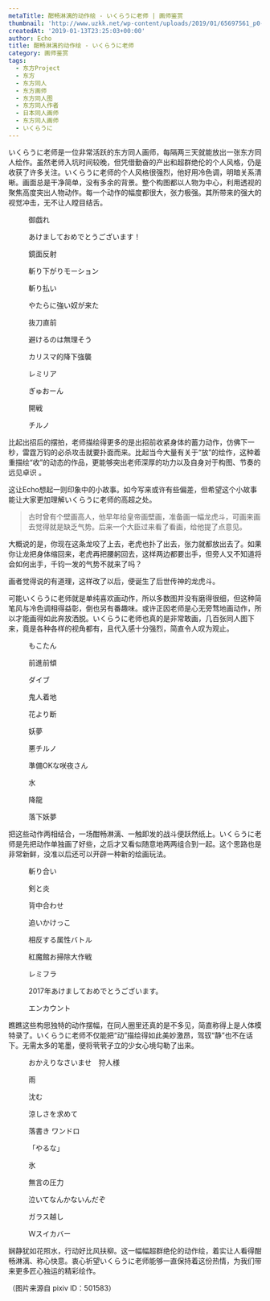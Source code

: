 ```yaml
---
metaTitle: 酣畅淋漓的动作绘 - いくらうに老师 | 画师鉴赏
thumbnail: 'http://www.uzkk.net/wp-content/uploads/2019/01/65697561_p0-825x510.png'
createdAt: '2019-01-13T23:25:03+00:00'
author: Echo
title: 酣畅淋漓的动作绘 - いくらうに老师
category: 画师鉴赏
tags:
  - 东方Project
  - 东方
  - 东方同人
  - 东方画师
  - 东方同人图
  - 东方同人作者
  - 日本同人画师
  - 东方同人画师
  - いくらうに
---
```


いくらうに老师是一位非常活跃的东方同人画师，每隔两三天就能放出一张东方同人绘作。虽然老师入坑时间较晚，但凭借勤奋的产出和超群绝伦的个人风格，仍是收获了许多关注。いくらうに老师的个人风格很强烈，他好用冷色调，明暗关系清晰。画面总是干净简单，没有多余的背景。整个构图都以人物为中心，利用透视的聚焦高度突出人物动作。每一个动作的幅度都很大，张力极强。其所带来的强大的视觉冲击，无不让人瞠目结舌。

<figure>
  <img src="http://www.uzkk.net/wp-content/uploads/2019/01/68381862_p0-1024x879.png" alt=""/>
  <figcaption>御戯れ</figcaption>
</figure>

<figure>
  <img src="http://www.uzkk.net/wp-content/uploads/2019/01/66601798_p0-1024x710.png" alt=""/>
  <figcaption>あけましておめでとうございます！</figcaption>
</figure>

<figure>
  <img src="http://www.uzkk.net/wp-content/uploads/2019/01/65020287_p0-1024x759.png" alt=""/>
  <figcaption>鏡面反射</figcaption>
</figure>

<figure>
  <img src="http://www.uzkk.net/wp-content/uploads/2019/01/66970696_p0-1024x668.png" alt=""/>
  <figcaption>斬り下がりモーション</figcaption>
</figure>

<figure>
  <img src="http://www.uzkk.net/wp-content/uploads/2019/01/66549821_p0-1024x830.png" alt=""/>
  <figcaption>斬り払い</figcaption>
</figure>

<figure>
  <img src="http://www.uzkk.net/wp-content/uploads/2019/01/65142481_p0-1024x768.png" alt=""/>
  <figcaption>やたらに強い奴が来た</figcaption>
</figure>

<figure>
  <img src="http://www.uzkk.net/wp-content/uploads/2019/01/64557982_p0-1024x512.png" alt=""/>
  <figcaption>抜刀直前</figcaption>
</figure>

<figure>
  <img src="http://www.uzkk.net/wp-content/uploads/2019/01/71971863_p0-1024x1009.png" alt=""/>
  <figcaption>避けるのは無理そう</figcaption>
</figure>

<figure>
  <img src="http://www.uzkk.net/wp-content/uploads/2019/01/66912148_p0-768x1024.png" alt=""/>
  <figcaption>カリスマ的降下強襲</figcaption>
</figure>

<figure>
  <img src="http://www.uzkk.net/wp-content/uploads/2019/01/64445365_p0-1024x629.png" alt=""/>
  <figcaption>レミリア</figcaption>
</figure>

<figure>
  <img src="http://www.uzkk.net/wp-content/uploads/2019/01/68286450_p0-1024x768.png" alt=""/>
  <figcaption>ぎゅおーん</figcaption>
</figure>

<figure>
  <img src="http://www.uzkk.net/wp-content/uploads/2019/01/65697561_p0-1024x681.png" alt=""/>
  <figcaption>開戦</figcaption>
</figure>

<figure>
  <img src="http://www.uzkk.net/wp-content/uploads/2019/01/70319338_p0-802x1024.png" alt=""/>
  <figcaption>チルノ</figcaption>
</figure>

比起出招后的摆拍，老师描绘得更多的是出招前收紧身体的蓄力动作，仿佛下一秒，雷霆万钧的必杀攻击就要扑面而来。比起当今大量有关于“放”的绘作，这种着重描绘“收”的动态的作品，更能够突出老师深厚的功力以及自身对于构图、节奏的远见卓识 。

这让Echo想起一则印象中的小故事。如今写来或许有些偏差，但希望这个小故事能让大家更加理解いくらうに老师的高超之处。

> 古时曾有个壁画高人，他早年给皇帝画壁画，准备画一幅龙虎斗，可画来画去觉得就是缺乏气势。后来一个大臣过来看了看画，给他提了点意见。

大概说的是，你现在这条龙咬了上去，老虎也扑了出去，张力就都放出去了。如果你让龙把身体缩回来，老虎再把腰躬回去，这样两边都要出手，但旁人又不知道将会如何出手，千钧一发的气势不就来了吗？

画者觉得说的有道理，这样改了以后，便诞生了后世传神的龙虎斗。

可能いくらうに老师就是单纯喜欢画动作，所以多数图并没有磨得很细，但这种简笔风与冷色调相得益彰，倒也另有番趣味。或许正因老师是心无旁骛地画动作，所以才能画得如此奔放洒脱。いくらうに老师也真的是非常敢画，几百张同人图下来，竟是各种各样的视角都有，且代入感十分强烈，简直令人叹为观止。

<figure>
  <img src="http://www.uzkk.net/wp-content/uploads/2019/01/62832866_p0-786x1024.png" alt=""/>
  <figcaption>もこたん</figcaption>
</figure>

<figure>
  <img src="http://www.uzkk.net/wp-content/uploads/2019/01/64057020_p0-1024x820.png" alt=""/>
  <figcaption>前進前傾</figcaption>
</figure>

<figure>
  <img src="http://www.uzkk.net/wp-content/uploads/2019/01/65676146_p0-723x1024.png" alt=""/>
  <figcaption>ダイブ</figcaption>
</figure>

<figure>
  <img src="http://www.uzkk.net/wp-content/uploads/2019/01/66943013_p0-1024x752.png" alt=""/>
  <figcaption>鬼人着地</figcaption>
</figure>

<figure>
  <img src="http://www.uzkk.net/wp-content/uploads/2019/01/68098199_p0-890x1024.png" alt=""/>
  <figcaption>花より断</figcaption>
</figure>

<figure>
  <img src="http://www.uzkk.net/wp-content/uploads/2019/01/69005798_p0-1024x640.png" alt=""/>
  <figcaption>妖夢</figcaption>
</figure>

<figure>
  <img src="http://www.uzkk.net/wp-content/uploads/2019/01/71098693_p0-1024x941.png" alt=""/>
  <figcaption>悪チルノ</figcaption>
</figure>

<figure>
  <img src="http://www.uzkk.net/wp-content/uploads/2019/01/70629099_p0-1024x744.png" alt=""/>
  <figcaption>準備OKな咲夜さん</figcaption>
</figure>

<figure>
  <img src="http://www.uzkk.net/wp-content/uploads/2019/01/67775933_p0-988x1024.png" alt=""/>
  <figcaption>水</figcaption>
</figure>

<figure>
  <img src="http://www.uzkk.net/wp-content/uploads/2019/01/68766489_p0-623x1024.png" alt=""/>
  <figcaption>降龍</figcaption>
</figure>

<figure>
  <img src="http://www.uzkk.net/wp-content/uploads/2019/01/70014371_p0-1024x764.png" alt=""/>
  <figcaption>落下妖夢</figcaption>
</figure>

把这些动作两相结合，一场酣畅淋漓、一触即发的战斗便跃然纸上。いくらうに老师是先把动作单独画了好些，之后才又看似随意地两两组合到一起。这个思路也是非常新鲜，没准以后还可以开辟一种新的绘画玩法。

<figure>
  <img src="http://www.uzkk.net/wp-content/uploads/2019/01/66618354_p0-1024x561.png" alt=""/>
  <figcaption>斬り合い</figcaption>
</figure>

<figure>
  <img src="http://www.uzkk.net/wp-content/uploads/2019/01/67741284_p0-1024x780.png" alt=""/>
  <figcaption>剣と炎</figcaption>
</figure>

<figure>
  <img src="http://www.uzkk.net/wp-content/uploads/2019/01/64331346_p0-1024x517.png" alt=""/>
  <figcaption>背中合わせ</figcaption>
</figure>

<figure>
  <img src="http://www.uzkk.net/wp-content/uploads/2019/01/64291937_p0-1024x383.png" alt=""/>
  <figcaption>追いかけっこ</figcaption>
</figure>

<figure>
  <img src="http://www.uzkk.net/wp-content/uploads/2019/01/62146396_p0-1024x812.png" alt=""/>
  <figcaption>相反する属性バトル</figcaption>
</figure>

<figure>
  <img src="http://www.uzkk.net/wp-content/uploads/2019/01/64606355_p0-1024x1016.png" alt=""/>
  <figcaption>紅魔館お掃除大作戦</figcaption>
</figure>

<figure>
  <img src="http://www.uzkk.net/wp-content/uploads/2019/01/71771570_p0-1024x970.png" alt=""/>
  <figcaption>レミフラ</figcaption>
</figure>

<figure>
  <img src="http://www.uzkk.net/wp-content/uploads/2019/01/60757418_p0-1024x790.png" alt=""/>
  <figcaption>2017年あけましておめでとうございます。</figcaption>
</figure>

<figure>
  <img src="http://www.uzkk.net/wp-content/uploads/2019/01/69035255_p0-1024x503.png" alt=""/>
  <figcaption>エンカウント</figcaption>
</figure>

瞧瞧这些构思独特的动作摆幅，在同人圈里还真的是不多见，简直称得上是人体模特录了。いくらうに老师不仅能把“动”描绘得如此美妙激昂，驾驭“静”也不在话下。无需太多的笔墨，便将茕茕孑立的少女心境勾勒了出来。

<figure>
  <img src="http://www.uzkk.net/wp-content/uploads/2019/01/63744459_p0-1024x728.png" alt=""/>
  <figcaption>おかえりなさいませ　狩人様</figcaption>
</figure>

<figure>
  <img src="http://www.uzkk.net/wp-content/uploads/2019/01/63779340_p0-768x1024.png" alt=""/>
  <figcaption>雨</figcaption>
</figure>

<figure>
  <img src="http://www.uzkk.net/wp-content/uploads/2019/01/68742162_p0-1024x801.png" alt=""/>
  <figcaption>沈む</figcaption>
</figure>

<figure>
  <img src="http://www.uzkk.net/wp-content/uploads/2019/01/66898383_p0-1024x768.png" alt=""/>
  <figcaption>涼しさを求めて</figcaption>
</figure>

<figure>
  <img src="http://www.uzkk.net/wp-content/uploads/2019/01/68037173_p0-1024x800.png" alt=""/>
  <figcaption>落書き ワンドロ</figcaption>
</figure>

<figure>
  <img src="http://www.uzkk.net/wp-content/uploads/2019/01/70138058_p0-864x1024.png" alt=""/>
  <figcaption>「やるな」</figcaption>
</figure>

<figure>
  <img src="http://www.uzkk.net/wp-content/uploads/2019/01/66825494_p0-1024x727.png" alt=""/>
  <figcaption>氷</figcaption>
</figure>

<figure>
  <img src="http://www.uzkk.net/wp-content/uploads/2019/01/70671109_p0-744x1024.png" alt=""/>
  <figcaption>無言の圧力</figcaption>
</figure>

<figure>
  <img src="http://www.uzkk.net/wp-content/uploads/2019/01/66193399_p0-1024x774.png" alt=""/>
  <figcaption>泣いてなんかないんだぞ</figcaption>
</figure>

<figure>
  <img src="http://www.uzkk.net/wp-content/uploads/2019/01/72399574_p0-1024x724.png" alt=""/>
  <figcaption>ガラス越し</figcaption>
</figure>

<figure>
  <img src="http://www.uzkk.net/wp-content/uploads/2019/01/69744675-725x1024.png" alt=""/>
  <figcaption>Ｗスイカバー</figcaption>
</figure>

娴静犹如花照水，行动好比风扶柳。这一幅幅超群绝伦的动作绘，着实让人看得酣畅淋漓、称心快意。衷心祈望いくらうに老师能够一直保持着这份热情，为我们带来更多匠心独运的精彩绘作。

（图片来源自 pixiv ID：501583）
